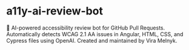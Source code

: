 # a11y-ai-review-bot
🤖 AI-powered accessibility review bot for GitHub Pull Requests. Automatically detects WCAG 2.1 AA issues in Angular, HTML, CSS, and Cypress files using OpenAI. Created and maintained by Vira Melnyk.
